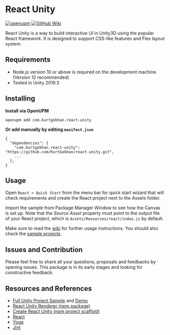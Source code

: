 # React Unity

[![openupm](https://img.shields.io/npm/v/com.kurtgokhan.react-unity?label=openupm&registry_uri=https://package.openupm.com)](https://openupm.com/packages/com.kurtgokhan.react-unity/)
[![GitHub Wiki](https://img.shields.io/badge/wiki-available-brightgreen.svg)](https://github.com/KurtGokhan/react-unity/wiki)

React Unity is a way to build interactive UI in Unity3D using the popular React framework. 
It is designed to support CSS-like features and Flex layout system. 

## Requirements

- Node.js version 10 or above is required on the development machine. (Version 12 recommended)
- Tested in Unity 2019.3


## Installing

**Install via OpenUPM**

```
openupm add com.kurtgokhan.react-unity
```

**Or add manually by editing `manifest.json`**

```
{
  "dependencies": {
    "com.kurtgokhan.react-unity": "https://github.com/KurtGokhan/react-unity.git",
    ...
  },
}
```


## Usage

Open ```React > Quick Start``` from the menu bar for quick start wizard that will check requirements and create the React project next to the Assets folder. 

Import the sample from Package Manager Window to see how the Canvas is set up. Note that the _Source Asset_ property must point to the output file of your React project, which is `Assets/Resources/react/index.js` by default.

Make sure to read the [wiki](https://github.com/KurtGokhan/react-unity/wiki) for further usage instructions. You should also check the [sample projects](https://github.com/KurtGokhan/react-unity-full-sample).


## Issues and Contribution

Please feel free to share all your questions, proposals and feedbacks by opening issues. This package is in its early stages and looking for constructive feedback.


## Resources and References

- [Full Unity Project Sample](https://github.com/KurtGokhan/react-unity-full-sample) and [Demo](https://reactunity.github.io/)
- [React Unity Renderer (npm package)](https://github.com/KurtGokhan/react-unity-renderer)
- [Create React Unity (npm project scaffold)](https://github.com/KurtGokhan/create-react-unity)
- [React](https://reactjs.org/)
- [Yoga](https://yogalayout.com/)
- [Jint](https://github.com/sebastienros/jint)
